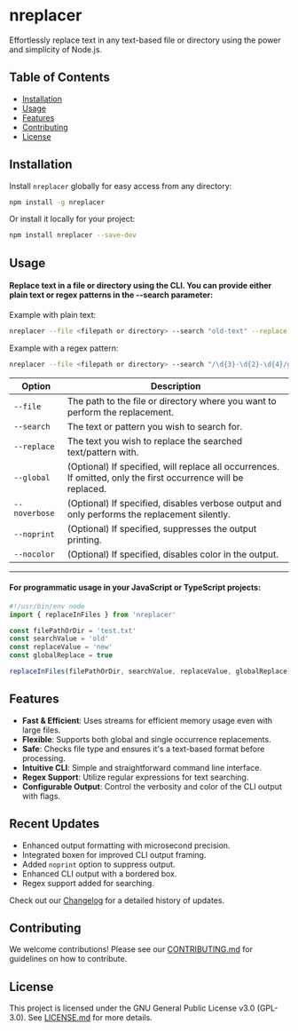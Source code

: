 # nreplacer

Effortlessly replace text in any text-based file or directory using the power and simplicity of Node.js.

## Table of Contents

- [Installation](#installation)
- [Usage](#usage)
- [Features](#features)
- [Contributing](#contributing)
- [License](#license)

## Installation

Install `nreplacer` globally for easy access from any directory:

```bash
npm install -g nreplacer
```

Or install it locally for your project:

```bash
npm install nreplacer --save-dev
```

## Usage

#### Replace text in a file or directory using the CLI. You can provide either plain text or regex patterns in the --search parameter:

Example with plain text:

```bash
nreplacer --file <filepath or directory> --search "old-text" --replace "new-text" [--global] [--noprint] [--nocolor]
```

Example with a regex pattern:

```bash
nreplacer --file <filepath or directory> --search "/\d{3}-\d{2}-\d{4}/g" --replace "XXX-XX-XXXX" [--global] [--noprint] [--nocolor]
```

| Option        | Description                                                                                                    |
| ------------- | -------------------------------------------------------------------------------------------------------------- |
| `--file`      | The path to the file or directory where you want to perform the replacement.                                   |
| `--search`    | The text or pattern you wish to search for.                                                                    |
| `--replace`   | The text you wish to replace the searched text/pattern with.                                                   |
| `--global`    | (Optional) If specified, will replace all occurrences. If omitted, only the first occurrence will be replaced. |
| `--noverbose` | (Optional) If specified, disables verbose output and only performs the replacement silently.                   |
| `--noprint`   | (Optional) If specified, suppresses the output printing.                                                       |
| `--nocolor`   | (Optional) If specified, disables color in the output.                                                         |

---

#### For programmatic usage in your JavaScript or TypeScript projects:

```javascript
#!/usr/bin/env node
import { replaceInFiles } from 'nreplacer'

const filePathOrDir = 'test.txt'
const searchValue = 'old'
const replaceValue = 'new'
const globalReplace = true

replaceInFiles(filePathOrDir, searchValue, replaceValue, globalReplace)
```

## Features

- **Fast & Efficient**: Uses streams for efficient memory usage even with large files.
- **Flexible**: Supports both global and single occurrence replacements.
- **Safe**: Checks file type and ensures it's a text-based format before processing.
- **Intuitive CLI**: Simple and straightforward command line interface.
- **Regex Support**: Utilize regular expressions for text searching.
- **Configurable Output**: Control the verbosity and color of the CLI output with flags.

## Recent Updates

- Enhanced output formatting with microsecond precision.
- Integrated boxen for improved CLI output framing.
- Added `noprint` option to suppress output.
- Enhanced CLI output with a bordered box.
- Regex support added for searching.

Check out our [Changelog](./CHANGELOG.md) for a detailed history of updates.

## Contributing

We welcome contributions! Please see our [CONTRIBUTING.md](./CONTRIBUTING.md) for guidelines on how to contribute.

## License

This project is licensed under the GNU General Public License v3.0 (GPL-3.0). See [LICENSE.md](./LICENSE.md) for more details.
